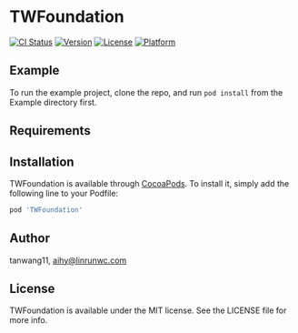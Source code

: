 # TWFoundation

[![CI Status](https://img.shields.io/travis/tanwang11/TWFoundation.svg?style=flat)](https://travis-ci.org/tanwang11/TWFoundation)
[![Version](https://img.shields.io/cocoapods/v/TWFoundation.svg?style=flat)](https://cocoapods.org/pods/TWFoundation)
[![License](https://img.shields.io/cocoapods/l/TWFoundation.svg?style=flat)](https://cocoapods.org/pods/TWFoundation)
[![Platform](https://img.shields.io/cocoapods/p/TWFoundation.svg?style=flat)](https://cocoapods.org/pods/TWFoundation)

## Example

To run the example project, clone the repo, and run `pod install` from the Example directory first.

## Requirements

## Installation

TWFoundation is available through [CocoaPods](https://cocoapods.org). To install
it, simply add the following line to your Podfile:

```ruby
pod 'TWFoundation'
```

## Author

tanwang11, aihy@linrunwc.com

## License

TWFoundation is available under the MIT license. See the LICENSE file for more info.

